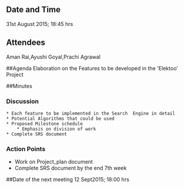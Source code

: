 ## Date and Time
31st August 2015; 18:45 hrs

## Attendees
Aman Rai,Ayushi Goyal,Prachi Agrawal

##Agenda
Elaboration on the Features to be developed in the 'Elektoo' Project	

##Minutes
### Discussion
	* Each feature to be implemented in the Search  Engine in detail
	* Potential Algorithms that could be used 
	* Proposed Milestone schedule 
    	* Emphasis on division of work
	* Complete SRS document
	 
### Action Points
   * Work on Project_plan document 
   * Complete SRS document by the end 7th week


##Date of the next meeting
12 Sept2015; 18:00 hrs

